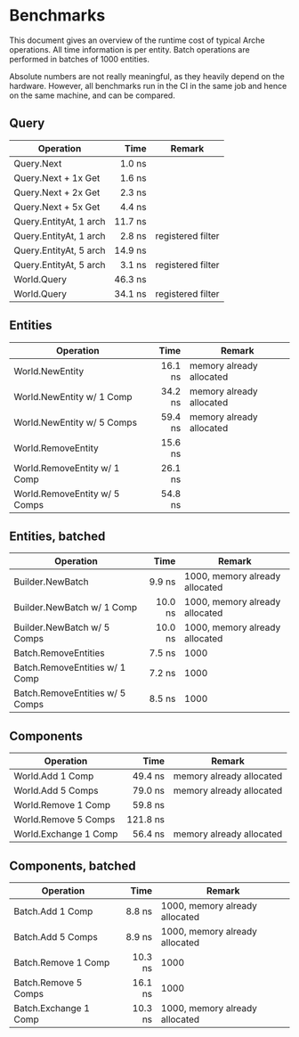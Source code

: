 # Benchmarks

This document gives an overview of the runtime cost of typical Arche operations.
All time information is per entity.
Batch operations are performed in batches of 1000 entities.

Absolute numbers are not  really meaningful, as they heavily depend on the hardware.
However, all benchmarks run in the CI in the same job and hence on the same machine, and can be compared.

## Query

| Operation                        | Time         | Remark                       |
|----------------------------------|-------------:|------------------------------|
| Query.Next                       |       1.0 ns |                              |
| Query.Next + 1x Get              |       1.6 ns |                              |
| Query.Next + 2x Get              |       2.3 ns |                              |
| Query.Next + 5x Get              |       4.4 ns |                              |
| Query.EntityAt, 1 arch           |      11.7 ns |                              |
| Query.EntityAt, 1 arch           |       2.8 ns | registered filter            |
| Query.EntityAt, 5 arch           |      14.9 ns |                              |
| Query.EntityAt, 5 arch           |       3.1 ns | registered filter            |
| World.Query                      |      46.3 ns |                              |
| World.Query                      |      34.1 ns | registered filter            |

## Entities

| Operation                        | Time         | Remark                       |
|----------------------------------|-------------:|------------------------------|
| World.NewEntity                  |      16.1 ns | memory already allocated     |
| World.NewEntity w/ 1 Comp        |      34.2 ns | memory already allocated     |
| World.NewEntity w/ 5 Comps       |      59.4 ns | memory already allocated     |
| World.RemoveEntity               |      15.6 ns |                              |
| World.RemoveEntity w/ 1 Comp     |      26.1 ns |                              |
| World.RemoveEntity w/ 5 Comps    |      54.8 ns |                              |

## Entities, batched

| Operation                        | Time         | Remark                       |
|----------------------------------|-------------:|------------------------------|
| Builder.NewBatch                 |       9.9 ns | 1000, memory already allocated |
| Builder.NewBatch w/ 1 Comp       |      10.0 ns | 1000, memory already allocated |
| Builder.NewBatch w/ 5 Comps      |      10.0 ns | 1000, memory already allocated |
| Batch.RemoveEntities             |       7.5 ns | 1000                         |
| Batch.RemoveEntities w/ 1 Comp   |       7.2 ns | 1000                         |
| Batch.RemoveEntities w/ 5 Comps  |       8.5 ns | 1000                         |

## Components

| Operation                        | Time         | Remark                       |
|----------------------------------|-------------:|------------------------------|
| World.Add 1 Comp                 |      49.4 ns | memory already allocated     |
| World.Add 5 Comps                |      79.0 ns | memory already allocated     |
| World.Remove 1 Comp              |      59.8 ns |                              |
| World.Remove 5 Comps             |     121.8 ns |                              |
| World.Exchange 1 Comp            |      56.4 ns | memory already allocated     |

## Components, batched

| Operation                        | Time         | Remark                       |
|----------------------------------|-------------:|------------------------------|
| Batch.Add 1 Comp                 |       8.8 ns | 1000, memory already allocated |
| Batch.Add 5 Comps                |       8.9 ns | 1000, memory already allocated |
| Batch.Remove 1 Comp              |      10.3 ns | 1000                         |
| Batch.Remove 5 Comps             |      16.1 ns | 1000                         |
| Batch.Exchange 1 Comp            |      10.3 ns | 1000, memory already allocated |